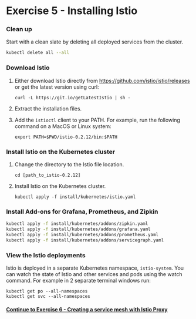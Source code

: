 # Exercise 5 - Installing Istio

### Clean up
 
Start with a clean slate by deleting all deployed services from the cluster.

```sh
kubectl delete all --all
```

### Download Istio

1. Either download Istio directly from https://github.com/istio/istio/releases or get the latest version using curl:

   ```
   curl -L https://git.io/getLatestIstio | sh -
   ```

2. Extract the installation files.
   
3. Add the `istioctl` client to your PATH. For example, run the following command on a MacOS or Linux system:

   ```
   export PATH=$PWD/istio-0.2.12/bin:$PATH
   ```

### Install Istio on the Kubernetes cluster

1. Change the directory to the Istio file location.

   ```
   cd [path_to_istio-0.2.12]
   ```

2. Install Istio on the Kubernetes cluster.

   ```
   kubectl apply -f install/kubernetes/istio.yaml
   ```

### Install Add-ons for Grafana, Prometheus, and Zipkin

```sh
kubectl apply -f install/kubernetes/addons/zipkin.yaml
kubectl apply -f install/kubernetes/addons/grafana.yaml
kubectl apply -f install/kubernetes/addons/prometheus.yaml
kubectl apply -f install/kubernetes/addons/servicegraph.yaml
```

### View the Istio deployments

Istio is deployed in a separate Kubernetes namespace, `istio-system`. You can watch the state of Istio and other services and pods using the watch command.  For example in 2 separate terminal windows run:

```
kubectl get po --all-namespaces
kubectl get svc --all-namespaces
```

#### [Continue to Exercise 6 - Creating a service mesh with Istio Proxy](../exercise-6/README.md)
